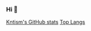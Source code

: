 ### Hi 👋

[Kntism's GitHub stats](https://github-readme-stats.vercel.app/api?username=kntism&show_icons=true)
[Top Langs](https://github-readme-stats.vercel.app/api/top-langs/?username=kntism)

<!--
**kntism/kntism** is a ✨ _special_ ✨ repository because its `README.md` (this file) appears on your GitHub profile.

Here are some ideas to get you started:

- 🔭 I’m currently working on ...
- 🌱 I’m currently learning ...
- 👯 I’m looking to collaborate on ...
- 🤔 I’m looking for help with ...
- 💬 Ask me about ...
- 📫 How to reach me: ...
- 😄 Pronouns: ...
- ⚡ Fun fact: ...
-->
